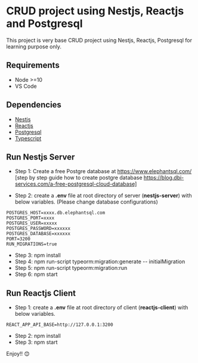 # CRUD project using Nestjs, Reactjs and Postgresql 
This project is very base CRUD project using Nestjs, Reactjs, Postgresql for learning purpose only.

## Requirements
- Node >=10
- VS Code

## Dependencies
* [Nestjs](https://nestjs.com/)
* [Reactjs](https://reactjs.org/)
* [Postgresql](https://www.postgresql.org/)
* [Typescript](https://www.typescriptlang.org)

## Run Nestjs Server
- Step 1: Create a free Postgre database at https://www.elephantsql.com/ [step by step guide how to create postgre database https://blog.dbi-services.com/a-free-postgresql-cloud-database]

- Step 2: create a **.env** file at root directory of server (**nestjs-server**) with below variables. (Please change database configurations)
```
POSTGRES_HOST=xxxx.db.elephantsql.com
POSTGRES_PORT=xxxx
POSTGRES_USER=xxxxx
POSTGRES_PASSWORD=xxxxxx
POSTGRES_DATABASE=xxxxxx
PORT=3200
RUN_MIGRATIONS=true
```

- Step 3: npm install
- Step 4: npm run-script typeorm:migration:generate -- initialMigration
- Step 5: npm run-script typeorm:migration:run
- Step 6: npm start

## Run Reactjs Client
- Step 1: create a **.env** file at root directory of client (**reactjs-client**) with below variables.
```
REACT_APP_API_BASE=http://127.0.0.1:3200
```
- Step 2: npm install
- Step 3: npm start

Enjoy!! :blush:
